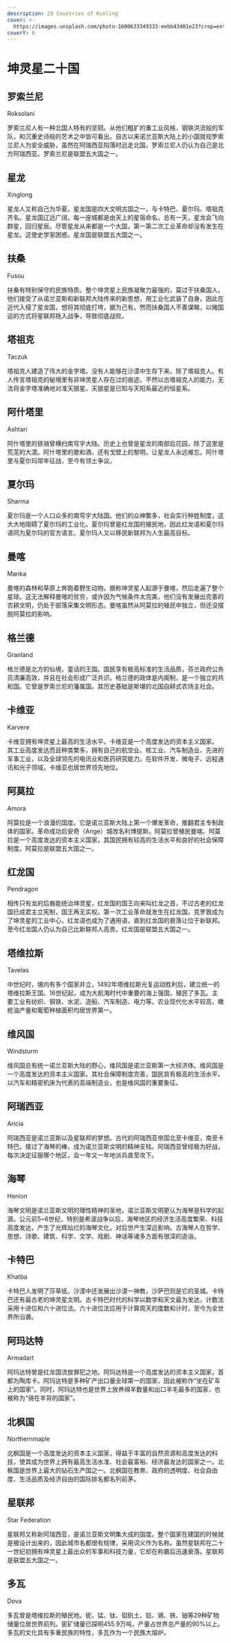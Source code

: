```yaml
---
description: 20 Countries of Kunling
cover: >-
  https://images.unsplash.com/photo-1600633349333-eebb43d01e23?crop=entropy&cs=srgb&fm=jpg&ixid=MnwxOTcwMjR8MHwxfHNlYXJjaHw5fHxjb3VudHJpZXN8ZW58MHx8fHwxNjQ5NDk1Mzc2&ixlib=rb-1.2.1&q=85
coverY: 0
---
```


# 坤灵星二十国

## 罗索兰尼

Roksolani

罗索兰尼人有一种北国人特有的坚韧。从他们粗犷的重工业风格，钢铁洪流般的军队，和沉重史诗般的艺术之中皆可看出。自古以来诺兰亚斯大陆上的小国就视罗索兰尼人为安全威胁，虽然在阿瑞西亚陷落时远走北国，罗索兰尼人仍认为自己是北方阿瑞西亚。罗索兰尼是联盟五大国之一。

## 星龙

Xinglong

星龙人又称自己为华夏。星龙国是四大文明古国之一，与卡特巴、夏尔玛、塔祖克齐名。星龙国辽远广阔，每一座城都是由天上的星宿命名，总有一天，星龙会飞向群星，回归星辰。尽管星龙从来都是一个大国，第一第二次工业革命却没有发生在星龙。这使史学家困惑。星龙国是联盟五大国之一。

## 扶桑

Fusou

扶桑有特别保守的民族特质。整个坤灵星上民族凝聚力最强的，莫过于扶桑国人。他们接受了从诺兰亚斯和新联邦大陆传来的新思想，用工业化武装了自身。因此在近代入侵了星龙国，想将其彻底打垮，据为己有。然而扶桑国人不善谋略，以赌国运的方式将星联邦拖入战争，导致彻底战败。

## 塔祖克

Taczuk

塔祖克人建造了伟大的金字塔。没有人能够在沙漠中生存下来，除了塔祖克人。有人传言塔祖克的秘境里有非坤灵星人存在过的痕迹。不然以古塔祖克人的能力，无法将金字塔准确地对准天狼星。天狼星是已知与天阳系最近的恒星系。

## 阿什塔里

Ashtari

阿什塔里的铁骑曾横扫南穹宇大陆。历史上也曾是星龙的南部后花园，除了这里是荒芜的大漠。阿什塔里的歌和酒，还有戈壁上的黎明，让星龙人永远难忘。阿什塔里与夏尔玛常年征战，至今有领土争议。

## 夏尔玛

Sharma

夏尔玛是一个人口众多的南穹宇大陆国。他们的众神繁多，社会实行种姓制度，这大大地阻碍了夏尔玛的工业化。夏尔玛曾是红龙国的殖民地，因此红龙语和夏尔玛语同为夏尔玛的官方语言。夏尔玛人又以移民新联邦为人生最高目标。

## 曼喀

Manka

曼喀的森林和草原上奔跑着野生动物。据称坤灵星人起源于曼喀，然后走遍了整个星球。这无法解释曼喀的贫穷，或许因为气候条件太完美，他们没有发展出完善的农耕文明，仍处于部落采集文明形态。曼喀虽然从阿莫拉的殖民中独立，但还没摆脱阿莫拉的影响。

## 格兰德

Granland

格兰德是北方的仙境，童话的王国。国民享有极高标准的生活品质，芬兰政府公务员清廉高效，并且在社会形成广泛共识。格兰德的政体是内阁制，是一个独立的共和国。它曾是罗索兰尼的藩属国。其历史基础是斯堪的北国自耕式农场主社会。

## 卡维亚

Karvere

卡维亚拥有坤灵星上最高的生活水平。卡维亚是一个高度发达的资本主义国家。 其工业高度发达而且种类繁多，拥有自己的航空业、核工业、汽车制造业、先进的军事工业，以及全球领先的电讯业和医药研究能力。在软件开发、微电子、远程通讯和光子领域，卡维亚也居世界领先地位。

## 阿莫拉

Amora

阿莫拉是一个浪漫的国度。它是诺兰亚斯大陆上第一个爆发革命，推翻君主专制政体的国家。革命成功后安奇（Ange）城改名利博提斯。阿莫拉曾殖民曼喀。阿莫拉是一个高度发达的资本主义国家，其国民拥有较高的生活水平和良好的社会保障制度。阿莫拉是联盟五大国之一。

## 红龙国

Pendragon

相传只有龙的后裔能统治坤灵星，红龙国的国王向来叫红龙之首，不过古老的红龙国已成君主立宪制，国王再无实权。第一次工业革命就发生在红龙国，克罗敦成为了坤灵星的工业中心，红龙语也成为了通用语，直到红龙国的衰落让位于新联邦。至今红龙国人仍认为自己比新联邦人高贵。红龙国是联盟五大国之一。

## 塔维拉斯

Tavelas

中世纪时，境内有多个国家并立，1492年塔维拉斯光复运动胜利后，建立统一的塔维拉斯王国。16世纪起，成为大航海时代中重要的海上强国，殖民了多瓦。主要工业有纺织、钢铁、水泥、造船、汽车制造、电力等。农业现代化水平较高，橄榄油产量和葡萄种植面积均居世界第一。

## 维风国

Windsturm

维风国总有统一诺兰亚斯大陆的野心，维风国是诺兰亚斯第一大经济体。维风国是一个高度发达的资本主义国家。其社会保障制度完善，国民具有极高的生活水平。以汽车和精密机床为代表的高端制造业，也是维风国的重要象征。

## 阿瑞西亚

Aricia

阿瑞西亚是诺兰亚斯以及星联邦的梦想。古代的阿瑞西亚帝国北至卡维亚，南至卡特巴。接过了海琴的棒，成为诺兰亚斯文明的精神支柱。阿瑞西亚曾经极为好战，每次决定征服哪个地区，会一年又一年地派兵直至攻下。

## 海琴

Henion

海琴文明是诺兰亚斯文明的理性精神的圣地，诺兰亚斯文明更认为海琴是科学的起源。公元前5\~6世纪，特别是希波战争以后，海琴地区的经济生活高度繁荣、科技高度发达，产生了光辉灿烂的海琴文化，对后世产生深远影响。古海琴人在哲学、思想、诗歌、建筑、科学、文学、戏剧、神话等诸多方面有很深的造诣。

## 卡特巴

Khatba

卡特巴人发明了莎草纸，沙漠中还发展出沙漠一神教，沙萨巴则是它的圣城。卡特巴还有最古老的坤灵星文明。古卡特巴时代的科学以数学和天文最为发达，计数法采用十进位和六十进位法。六十进位法应用于计算周天的度数和计时，至今为全世界所沿袭。

## 阿玛达特

Armadart

阿玛达特曾是红龙国流放罪犯之地。阿玛达特是一个高度发达的资本主义国家，首都为陶库卡。阿玛达特是多种矿产出口量全球第一的国家，因此被称作“坐在矿车上的国家”。同时，阿玛达特也是世界上放养绵羊数量和出口羊毛最多的国家，也被称为“骑在羊背的国家”。

## 北枫国

Northernmaple

北枫国是一个高度发达的资本主义国家，得益于丰富的自然资源和高度发达的科技，使其成为世界上拥有最高生活水准、社会最富裕、经济最发达的国家之一。北枫国是世界上最大的钻石生产国之一。北枫国在教育、政府的透明度、社会自由度、生活品质及经济自由的国际排名都名列前茅。

## 星联邦

Star Federation

星联邦又称新阿瑞西亚，是诺兰亚斯文明集大成的国度。整个国家在建国的时候就是被设计出来的，因此城市名都很有规律，采用词义作为名称。虽然星联邦在二十一世纪初拥有坤灵星上最出众的军事和科技力量，它却在称霸后迅速衰落。星联邦是联盟五大国之一。

## 多瓦

Dova

多瓦曾是塔维拉斯的殖民地。铌、锰、钛、铝矾土、铅、锡、铁、铀等29种矿物储量位居世界前列。铌矿储量已探明455.9万吨，产量占世界总产量的90%以上。多瓦的文化具有多重民族的特性，多瓦作为一个民族大熔炉。
